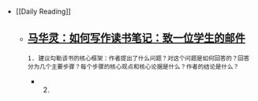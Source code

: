 - [[Daily Reading]]
	- [马华灵：如何写作读书笔记：致一位学生的邮件](https://www.douban.com/note/814934689/)
		-
		  1. 建议勾勒该书的核心框架：作者提出了什么问题？对这个问题是如何回答的？回答分为几个主要步骤？每个步骤的核心观点和核心论据是什么？作者的结论是什么？
		- 2.